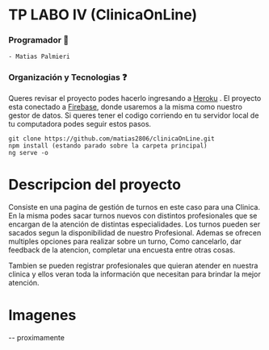 # TP LABO IV (ClinicaOnLine)

### Programador :iphone:

``` 
- Matias Palmieri
```


### Organización y Tecnologias :question:

Queres revisar el proyecto podes hacerlo ingresando a [Heroku](https://clinicaonline-mp.herokuapp.com/home) .
El proyecto esta conectado a [Firebase](https://console.firebase.google.com/project/clinicaonline-cfa90/overview), donde usaremos a la
misma como nuestro gestor de datos.
Si queres tener el codigo corriendo en tu servidor local de tu computadora podes seguir estos pasos.

``` 
git clone https://github.com/matias2806/clinicaOnLine.git
npm install (estando parado sobre la carpeta principal)
ng serve -o 

```

# Descripcion del proyecto

Consiste en una pagina de gestión de turnos en este caso para una Clinica. En la misma podes sacar turnos nuevos con distintos profesionales que se encargan de la atención de distintas especialidades. Los turnos pueden ser sacados segun la disponibilidad de nuestro Profesional.
Ademas se ofrecen multiples opciones para realizar sobre un turno, Como cancelarlo, dar feedback de la atencion, completar una encuesta entre otras cosas.

Tambien se pueden registrar profesionales que quieran atender en nuestra clinica y ellos veran toda la información que necesitan para brindar la mejor atención.

# Imagenes

-- proximamente
